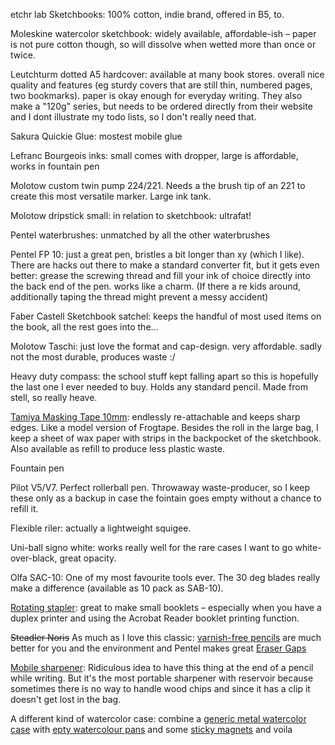 etchr lab Sketchbooks: 100% cotton, indie brand, offered in B5, to.

Moleskine watercolor sketchbook: widely available, affordable-ish – paper is not pure cotton though, so will dissolve when wetted more than once or twice. 

Leutchturm dotted A5 hardcover: available at many book stores. overall nice quality and features (eg sturdy covers that are still thin, numbered pages, two bookmarks). paper is okay enough for everyday writing. They also make a "120g" series, but needs to be ordered directly from their website and I dont illustrate my todo lists, so I don't really need that.

Sakura Quickie Glue: mostest mobile glue

Lefranc Bourgeois inks: small comes with dropper, large is affordable, works in fountain pen

Molotow custom twin pump 224/221. Needs a the brush tip of an 221 to create this most versatile marker. Large ink tank.

Molotow dripstick small: in relation to sketchbook: ultrafat!

Pentel waterbrushes: unmatched by all the other waterbrushes

Pentel FP 10: just a great pen, bristles a bit longer than xy (which I like). There are hacks out there to make a standard converter fit, but it gets even better: grease the screwing thread and fill your ink of choice directly into the back end of the pen. works like a charm. (If there a re kids around, additionally taping the thread might prevent a messy accident)

Faber Castell Sketchbook satchel: keeps the handful of most used items on the book, all the rest goes into the...

Molotow Taschi: just love the format and cap-design. very affordable. sadly not the most durable, produces waste :/

Heavy duty compass: the school stuff kept falling apart so this is hopefully the last one I ever needed to buy. Holds any standard pencil. Made from stell, so really heave.

[Tamiya Masking Tape 10mm](https://www.amazon.de/-/en/300087031-Masking-Tape-10mm/dp/B0000WS000): endlessly re-attachable and keeps sharp edges. Like a model version of Frogtape. Besides the roll in the large bag, I keep a sheet of wax paper with strips in the backpocket of the sketchbook. Also available as refill to produce less plastic waste. 

Fountain pen

Pilot V5/V7. Perfect rollerball pen. Throwaway waste-producer, so I keep these only as a backup in case the fointain goes empty without a chance to refill it.

Flexible riler: actually a lightweight squigee.

Uni-ball signo white: works really well for the rare cases I want to go white-over-black, great opacity.

Olfa SAC-10: One of my most favourite tools ever. The 30 deg blades really make a difference (available as 10 pack as SAB-10).

[Rotating stapler](https://www.amazon.de/-/en/106501-Wedo-Swivel-Stapler/dp/B000TJYQIY/): great to make small booklets – especially when you have a duplex printer and using the Acrobat Reader booklet printing function.

~~Steadler Noris~~ As much as I love this classic: [varnish-free pencils](https://www.amazon.de/-/en/Students-Teacher-Supplies-Drawing-Writing/dp/B07PHF68GB/) are much better for you and the environment and Pentel makes great [Eraser Gaps](https://www.amazon.de/-/en/gp/product/B0091G8HZY/)

[Mobile sharpener](https://www.amazon.de/-/en/Faber-Castell-186999-Perfect-Pencil-Black/dp/B008OEI5K6/): Ridiculous idea to have this thing at the end of a pencil while writing. But it's the most portable sharpener with reservoir because sometimes there is no way to handle wood chips and since it has a clip it doesn't get lost in the bag.

A different kind of watercolor case: combine a [generic metal watercolor case](https://www.amazon.de/-/en/dp/B004RC0E3K/) with [epty watercolour pans](https://www.amazon.de/-/en/watercolour-plastic-palette-acrylic-painting/dp/B094H2HLBK/) and some [sticky magnets](https://www.amazon.de/-/en/Gauder-Magnetic-Plate/dp/B07L2G8355/) and voila

